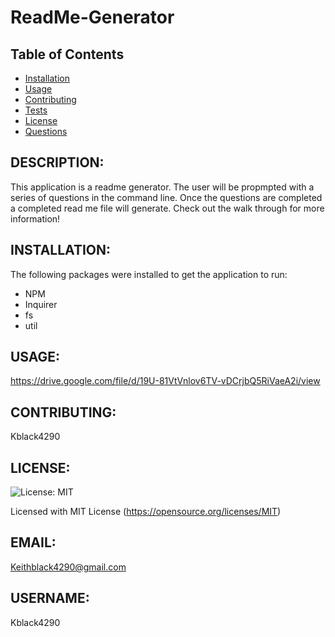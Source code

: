# ReadMe-Generator

## Table of Contents
 * [Installation](#installation)
 * [Usage](#usage)
 * [Contributing](#contributing)
 * [Tests](#tests)
 * [License](#license)
 * [Questions](#questions)

## DESCRIPTION: 
This application is a readme generator. The user will be propmpted with a series of questions in the command line. Once the questions are completed a completed read me file will generate. Check out the walk through for more information!


## INSTALLATION: 

The following packages were installed to get the application to run:

* NPM
* Inquirer
* fs
* util


## USAGE: 
https://drive.google.com/file/d/19U-81VtVnlov6TV-vDCrjbQ5RiVaeA2i/view


## CONTRIBUTING: 

Kblack4290


## LICENSE:
![License: MIT](https://img.shields.io/badge/License-MIT-yellow.svg)

 Licensed with MIT License (https://opensource.org/licenses/MIT)



## EMAIL:
Keithblack4290@gmail.com

## USERNAME: 
Kblack4290
